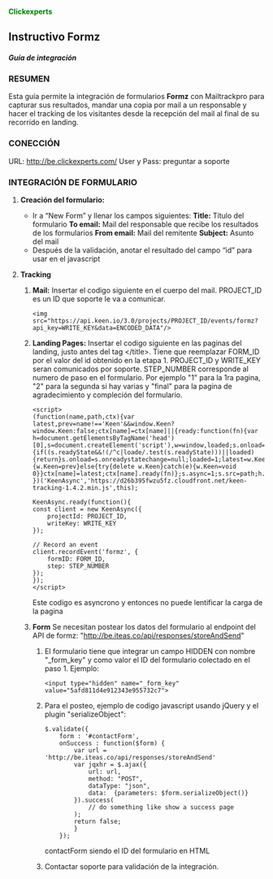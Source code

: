 #### <span style="color:green">Clickexperts</span>
## Instructivo Formz
##### Guía de integración

### RESUMEN
Esta guía permite la integración de formularios **Formz** con Mailtrackpro para capturar sus resultados, mandar una copia por mail a un responsable y hacer el tracking de los visitantes desde la recepción del mail al final de su recorrido en landing.

### CONECCIÓN
URL: http://be.clickexperts.com/
User y Pass: preguntar a soporte

### INTEGRACIÓN DE FORMULARIO
1. **Creación del formulario:**
    * Ir a “New Form” y llenar los campos siguientes:
    **Title:** Título del formulario
    **To email:** Mail del responsable que recibe los resultados de los formularios
    **From email:** Mail del remitente
    **Subject:** Asunto del mail
    * Después de la validación, anotar el resultado del campo “id” para usar en el javascript

2. **Tracking**
    1. **Mail:**
    Insertar el codigo siguiente en el cuerpo del mail. PROJECT_ID es un ID que soporte le va a comunicar.
        ```
        <img src="https://api.keen.io/3.0/projects/PROJECT_ID/events/formz?api_key=WRITE_KEY&data=ENCODED_DATA"/>
        ```
    1. **Landing Pages:**
    Insertar el codigo siguiente en las paginas del landing, justo antes del tag \</title\>. Tiene que reemplazar FORM_ID por el valor del id obtenido en la etapa 1.  PROJECT_ID y WRITE_KEY seran comunicados por soporte. STEP_NUMBER corresponde al numero de paso en el formulario. Por ejemplo "1" para la 1ra pagina, "2" para la segunda si hay varias y "final" para la pagina de agradecimiento y compleción del formulario.
    
        ```
        <script>
        (function(name,path,ctx){var latest,prev=name!=='Keen'&&window.Keen?window.Keen:false;ctx[name]=ctx[name]||{ready:function(fn){var h=document.getElementsByTagName('head')[0],s=document.createElement('script'),w=window,loaded;s.onload=s.onerror=s.onreadystatechange=function(){if((s.readyState&&!(/^c|loade/.test(s.readyState)))||loaded){return}s.onload=s.onreadystatechange=null;loaded=1;latest=w.Keen;if(prev){w.Keen=prev}else{try{delete w.Keen}catch(e){w.Keen=void 0}}ctx[name]=latest;ctx[name].ready(fn)};s.async=1;s.src=path;h.parentNode.insertBefore(s,h)}}
        })('KeenAsync','https://d26b395fwzu5fz.cloudfront.net/keen-tracking-1.4.2.min.js',this);

        KeenAsync.ready(function(){
        const client = new KeenAsync({
            projectId: PROJECT_ID,
            writeKey: WRITE_KEY
        });

        // Record an event
        client.recordEvent('formz', {
            formID: FORM_ID,
            step: STEP_NUMBER
        });
        });
        </script>
        ```
        Este codigo es asyncrono y entonces no puede lentificar la carga de la pagina
    1. **Form**
    Se necesitan postear los datos del formulario al endpoint del API de formz: "http://be.iteas.co/api/responses/storeAndSend"
        1. El formulario tiene que integrar un campo HIDDEN con nombre "_form_key" y como valor el ID del formulario colectado en el paso 1.
        Ejemplo:
            ```
            <input type="hidden" name="_form_key" value="5afd811d4e912343e955732c7">
            ```
        1. Para el posteo, ejemplo de codigo javascript usando jQuery y el plugin "serializeObject":
        
            ```
            $.validate({
                form : '#contactForm',
                onSuccess : function($form) {
                    var url = 'http://be.iteas.co/api/responses/storeAndSend'
                    var jqxhr = $.ajax({
                        url: url,
                        method: "POST",
                        dataType: "json",
                        data:  {parameters: $form.serializeObject()}
                    }).success(
                        // do something like show a success page
                    );
                    return false;
                    }
                });
            ```
            contactForm siendo el ID del formulario en HTML


        1. Contactar soporte para validación de la integración.
   

